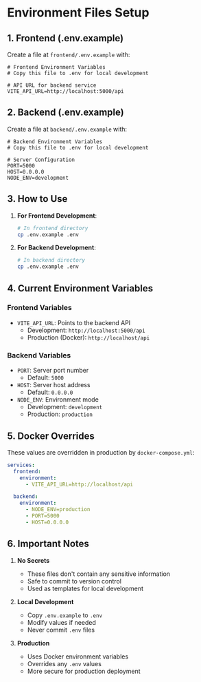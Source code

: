 # Environment Files Setup

## 1. Frontend (.env.example)
Create a file at `frontend/.env.example` with:
```env
# Frontend Environment Variables
# Copy this file to .env for local development

# API URL for backend service
VITE_API_URL=http://localhost:5000/api
```

## 2. Backend (.env.example)
Create a file at `backend/.env.example` with:
```env
# Backend Environment Variables
# Copy this file to .env for local development

# Server Configuration
PORT=5000
HOST=0.0.0.0
NODE_ENV=development
```

## 3. How to Use

1. **For Frontend Development**:
   ```bash
   # In frontend directory
   cp .env.example .env
   ```

2. **For Backend Development**:
   ```bash
   # In backend directory
   cp .env.example .env
   ```

## 4. Current Environment Variables

### Frontend Variables
- `VITE_API_URL`: Points to the backend API
  - Development: `http://localhost:5000/api`
  - Production (Docker): `http://localhost/api`

### Backend Variables
- `PORT`: Server port number
  - Default: `5000`
- `HOST`: Server host address
  - Default: `0.0.0.0`
- `NODE_ENV`: Environment mode
  - Development: `development`
  - Production: `production`

## 5. Docker Overrides

These values are overridden in production by `docker-compose.yml`:
```yaml
services:
  frontend:
    environment:
      - VITE_API_URL=http://localhost/api

  backend:
    environment:
      - NODE_ENV=production
      - PORT=5000
      - HOST=0.0.0.0
```

## 6. Important Notes

1. **No Secrets**
   - These files don't contain any sensitive information
   - Safe to commit to version control
   - Used as templates for local development

2. **Local Development**
   - Copy `.env.example` to `.env`
   - Modify values if needed
   - Never commit `.env` files

3. **Production**
   - Uses Docker environment variables
   - Overrides any `.env` values
   - More secure for production deployment 